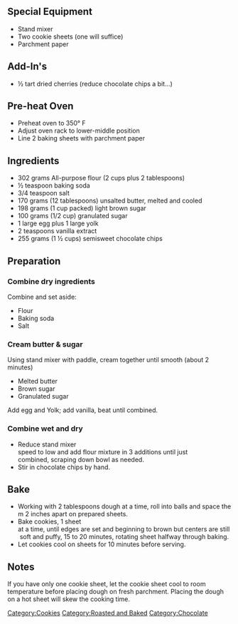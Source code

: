 ## Special Equipment

-   Stand mixer
-   Two cookie sheets (one will suffice)
-   Parchment paper

## Add-In's

-   ½ tart dried cherries (reduce chocolate chips a bit...)

## Pre-heat Oven

-   Preheat oven to 350° F
-   Adjust oven rack to lower-middle position
-   Line 2 baking sheets with parchment paper

## Ingredients

-   302 grams All-purpose flour (2 cups plus 2 tablespoons)
-   ½ teaspoon baking soda
-   3/4 teaspoon salt
-   170 grams (12 tablespoons) unsalted butter, melted and cooled
-   198 grams (1 cup packed) light brown sugar
-   100 grams (1/2 cup) granulated sugar
-   1 large egg plus 1 large yolk
-   2 teaspoons vanilla extract
-   255 grams (1 ½ cups) semisweet chocolate chips

## Preparation

### Combine dry ingredients

Combine and set aside:

-   Flour
-   Baking soda
-   Salt

### Cream butter & sugar

Using stand mixer with paddle, cream together until smooth (about 2
minutes)

-   Melted butter
-   Brown sugar
-   Granulated sugar

Add egg and Yolk; add vanilla, beat until combined.

### Combine wet and dry

-   Reduce stand mixer
    speed to low and add flour mixture in 3 additions until just
    combined, scraping down bowl as needed. 
-   Stir in chocolate chips by hand.

## Bake

-   Working with 2 tablespoons dough at a time, roll into balls and space them 2 inches apart on prepared sheets. 
-   Bake cookies, 1 sheet
    at a time, until edges are set and beginning to brown but centers are still soft and puffy, 15 to 20 minutes, rotating sheet halfway through
    baking. 
-   Let cookies cool on sheets for 10 minutes before serving.

## Notes

If you have only one cookie sheet, let the cookie sheet cool to room
temperature before placing dough on fresh parchment. Placing the dough
on a hot sheet will skew the cooking time.

[Category:Cookies](Category:Cookies "wikilink") [Category:Roasted and
Baked](Category:Roasted_and_Baked "wikilink")
[Category:Chocolate](Category:Chocolate "wikilink")